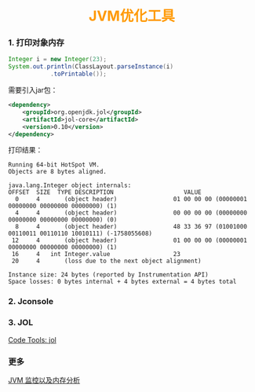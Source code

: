 # <div style="text-align:center;color:#FF9900">JVM优化工具</div>
### 1. 打印对象内存
```java
Integer i = new Integer(23);
System.out.println(ClassLayout.parseInstance(i)
            .toPrintable());
```
需要引入jar包：
```xml
<dependency>
    <groupId>org.openjdk.jol</groupId>
    <artifactId>jol-core</artifactId>
    <version>0.10</version>
</dependency>
```
打印结果：
```
Running 64-bit HotSpot VM.
Objects are 8 bytes aligned.

java.lang.Integer object internals:
OFFSET  SIZE  TYPE DESCRIPTION                    VALUE
  0     4       (object header)                01 00 00 00 (00000001 00000000 00000000 00000000) (1)
  4     4       (object header)                00 00 00 00 (00000000 00000000 00000000 00000000) (0)
  8     4       (object header)                48 33 36 97 (01001000 00110011 00110110 10010111) (-1758055608)
 12     4       (object header)                01 00 00 00 (00000001 00000000 00000000 00000000) (1)
 16     4   int Integer.value                  23
 20     4       (loss due to the next object alignment)

Instance size: 24 bytes (reported by Instrumentation API)
Space losses: 0 bytes internal + 4 bytes external = 4 bytes total
```

### 2. Jconsole


### 3. JOL
[Code Tools: jol]







### 更多
[JVM 监控以及内存分析]




[Code Tools: jol]:https://openjdk.java.net/projects/code-tools/jol/
[JVM 监控以及内存分析]:https://windmt.com/2016/08/01/jvm-monitoring/
